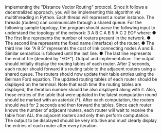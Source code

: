 implementing the "Distance Vector Routing" protocol. Since it follows a decentralized approach, you will be implementing this algorithm via multithreading in Python. Each thread will represent a router instance. The threads (routers) can communicate through a shared queue.
For the following sample topology,
the program should parse the following input to understand the topology of the network:
3
A B C
A B 5
A C 2
EOF
where:
● The first line represents the number of routers present in the network.
● The second line represents the fixed name (interface) of the router.
● The third line like "A B 5" represents the cost of link connecting nodes A and B. Similar semantics is followed until the last line.
● The last line represents the end of file (denoted by "EOF").
Output and implementation:
The output should initially display the routing tables of each router.
After 2 seconds, each router should forward it's routing table to the adjacent routers using a shared queue.
The routers should now update their table entries using the Bellman Ford equation.
The updated routing tables of each router should be displayed on the terminal.
Note that each time the routing tables are displayed, the iteration number should be also displayed along with it. Also, those entries of the table that were updated in the latest computation round should be marked with an asterisk (*).
After each computation, the routers should wait for 2 seconds and then forward the tables.
Since each router knows the number of adjacent routers, each router will wait to receive the table from ALL the adjacent routers and only then perform computation.
The output to be displayed should be very intuitive and must clearly display the entries of each router after every iteration.
